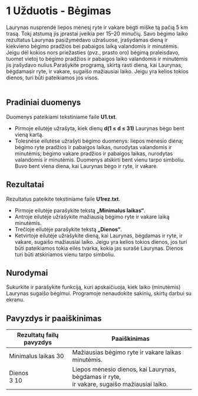 # 1 Užduotis - Bėgimas
Laurynas nusprendė liepos mėnesį ryte ir vakare bėgti miške tą pačią 5 km trasą. Tokį atstumą jis įprastai įveikia per 15–20 minučių. Savo bėgimo laiko rezultatus Laurynas pasižymėdavo užrašuose, įrašydamas dieną ir kiekvieno bėgimo pradžios bei pabaigos laiką valandomis ir minutėmis. Jeigu dėl kokios nors priežasties (pvz., prasto oro) bėgimą praleisdavo, tuomet vietoj to bėgimo pradžios ir pabaigos laiko valandomis ir minutėmis jis įrašydavo nulius.Parašykite programą, skirtą rasti dieną, kai Laurynas, bėgdamasir ryte, ir vakare, sugaišo mažiausiai laiko. Jeigu yra kelios tokios dienos, turi būti pateikiamos jos visos.
<br></br>
## Pradiniai duomenys
Duomenys pateikiami tekstiniame faile <b>U1.txt</b>.
- Pirmoje eilutėje užrašyta, kiek dienų <b>d(1 ≤ d ≤ 31)</b> Laurynas bėgo bent vieną kartą.
- Tolesnėse eilutėse užrašyti bėgimo duomenys: liepos mėnesio diena; bėgimo ryte pradžios ir pabaigos laikas, nurodytas valandomis ir minutėmis; bėgimo vakare pradžios ir pabaigos laikas, nurodytas valandomis ir minutėmis. Duomenys atskirti bent vienu tarpo simboliu. Buvo bent viena diena, kai Laurynas bėgo ir ryte, ir vakare.

## Rezultatai
Rezultatus pateikite tekstiniame faile <b>U1rez.txt</b>.
- Pirmoje eilutėje parašykite tekstą <b>„Minimalus laikas“</b>.
- Antroje eilutėje užrašykite mažiausią bėgimo ryte ir vakare laiką minutėmis.
- Trečioje eilutėje parašykite tekstą <b>„Dienos“</b>.
- Ketvirtoje eilutėje užrašykite dieną, kai Laurynas, bėgdamas ir ryte, ir  vakare, sugaišo mažiausiai laiko. Jeigu yra kelios tokios dienos, jos turi būti pateikiamos tokia eilės tvarka, kokia jas surašė Laurynas. Dienos turi būti atskiriamos vienu tarpo simboliu.

## Nurodymai
Sukurkite ir parašykite funkciją, kuri apskaičiuoja, kiek laiko (minutėmis) Laurynas sugaišo bėgimui.
Programoje nenaudokite sakinių, skirtų darbui su ekranu.

## Pavyzdys ir paaiškinimas

| Rezultatų failų pavyzdys |                      Paaiškinimas                                                                   |
|--------------------------|-----------------------------------------------------------------------------------------------------|
| Minimalus laikas 30      | Mažiausias bėgimo ryte ir vakare laikas minutėmis.                                                  |
| Dienos<br>3 10</br>      | Liepos mėnesio dienos, kai Laurynas, bėgdamas ir ryte, <br>ir vakare, sugaišo mažiausiai laiko.</br>

